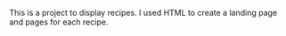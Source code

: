 This is a project to display recipes. I used HTML to create a landing
page and pages for each recipe.